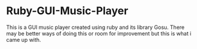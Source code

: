# Ruby-GUI-Music-Player
This is a GUI music player created using ruby and its library Gosu. There may be better ways of doing this or room for improvement but this is what i came up with.
